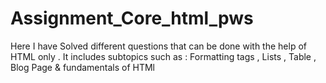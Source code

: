 # Assignment_Core_html_pws
Here I have Solved different questions that can be done with the help of HTML only . It includes subtopics such as : Formatting tags , Lists , Table , Blog Page &amp; fundamentals of HTMl
